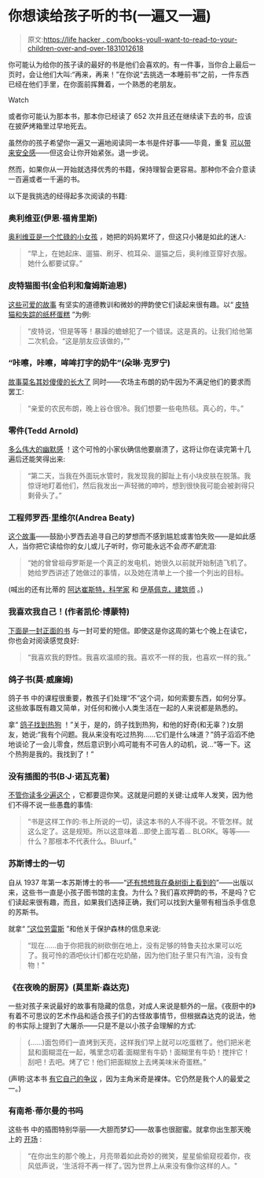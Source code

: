 # 你想读给孩子听的书(一遍又一遍)

> 原文:[https://life hacker . com/books-youll-want-to-read-to-your-children-over-and-over-1831012618](https://lifehacker.com/books-youll-want-to-read-to-your-kids-over-and-over-1831012618)

你可能认为给你的孩子读的最好的书是他们会喜欢的。有一件事，当你合上最后一页时，会让他们大叫:“再来，再来！”在你说“去挑选一本睡前书”之前，一件东西已经在他们手里，在你面前挥舞着，一个熟悉的老朋友。

Watch

或者你可能认为那本书，那本你已经读了 652 次并且还在继续读下去的书，应该在披萨烤箱里过早地死去。

虽然你的孩子希望你一遍又一遍地阅读同一本书是件好事——毕竟，重复 [可以带来安全感](https://www.todaysparent.com/toddler/again-again/)——但这会让你开始紧张。退一步说。

然而，如果你从一开始就选择优秀的书籍，保持理智会更容易。那种你不会介意读一百遍或者一千遍的书。

以下是我挑选的经得起多次阅读的书籍:

### 奥利维亚(伊恩·福肯里斯)

[奥利维亚是一个忙碌的小女孩](https://www.simonandschuster.com/books/Olivia/Ian-Falconer/9781416980346) ，她把的妈妈累坏了，但这只小猪是如此的迷人:

> “早上，在她起床、遛猫、刷牙、梳耳朵、遛猫之后，奥利维亚穿好衣服。她什么都要试穿。”

### 皮特猫图书(金伯利和詹姆斯迪恩)

[这些可爱的故事](http://www.petethecatbooks.com/) 有坚实的道德教训和微妙的押韵使它们读起来很有趣。以“ [皮特猫和失踪的纸杯蛋糕](http://www.petethecatbooks.com/9780062304346/pete-the-cat-and-the-missing-cupcakes/) ”为例:

> “皮特说，‘但是等等！暴躁的蟾蜍犯了一个错误。这是真的。让我们给他第二次机会。“这是朋友应该做的，”"

### “咔嚓，咔嚓，哞哞打字的奶牛”(朵琳·克罗宁)

[故事莫名其妙傻傻的长大了](http://doreencronin.com/books/click-clack-series/) 同时——农场主布朗的奶牛因为不满足他们的要求而罢工:

> “亲爱的农民布朗，晚上谷仓很冷。我们想要一些电热毯。真心的，牛。”

### 零件(Tedd Arnold)

[多么伟大的幽默感](https://www.penguinrandomhouse.com/books/330189/parts-by-tedd-arnold/9780140565331/) ！这个可怜的小家伙确信他要崩溃了，这将让你在读完第十几遍后还能笑得出来:

> “第二天，当我在外面玩水管时，我发现我的脚趾上有小块皮肤在脱落。我惊讶地盯着他们，然后我发出一声轻微的呻吟，想到很快我可能会被剥得只剩骨头了。”

### 工程师罗西·里维尔(Andrea Beaty)

[这个故事](https://www.andreabeaty.com/rosie-revere-info.html)——鼓励小罗西去追寻自己的梦想而不感到尴尬或害怕失败——是如此感人，当你把它读给你的女儿或儿子听时，你可能永远不会*而不是*流泪:

> “她的曾曾祖母罗斯是一个真正的发电机，她很久以前就开始制造飞机了。她给罗西讲述了她做过的事情，以及她在清单上一个接一个列出的目标。

(喊出的还有比蒂的 [阿达崔斯特，科学家](http://abramsbooks.com/adatwist/) 和 [伊基佩克，建筑师](https://www.andreabeaty.com/iggy-peck-architect.html) 。)

### 我喜欢我自己！(作者凯伦·博蒙特)

[下面是一封正面的书](http://karenbeaumont.com/i-like-myself/) 与一封可爱的短信。即使这是你这周的第七个晚上在读它，你也会对阅读感觉良好:

> “我喜欢我的野性。我喜欢温顺的我。喜欢不一样的我，也喜欢一样的我。”

### 鸽子书(莫·威廉姆)

鸽子书 中的课程很重要，教孩子们处理“不”这个词，如何索要东西，如何分享。这些故事既有趣又简单，对任何和微小人类生活在一起的人来说都是熟悉的。

拿“ [鸽子找到热狗](http://pigeonpresents.com/books/the-pigeon-finds-a-hot-dog/) ！”关于，是的，鸽子找到热狗，和他的好奇(和无辜？)女朋友，她说:“我有个问题。我从来没有吃过热狗……它们是什么味道？”鸽子滔滔不绝地谈论了一会儿零食，然后意识到小鸡可能有不可告人的动机，说…“等一下。这个热狗是我的。我找到了！”

### 没有插图的书(B·J·诺瓦克著)

[不管你读多少遍这个](http://thebookwithnopictures.com/) ，它都要逗你笑。这就是问题的关键:让成年人发笑，因为他们不得不说一些愚蠢的事情:

> “书是这样工作的:书上所说的一切，读这本书的人不得不说。不管怎样。就这么定了。这是规矩。所以这意味着…即使上面写着… BLORK。等等——什么？那根本不代表什么。Bluurf。”

### 苏斯博士的一切

自从 1937 年第一本苏斯博士的书——“[还有想想我在桑树街上看到的](http://www.seussville.com/books/book_detail.php?isbn=9780394844947)”——出版以来，这些书一直是小孩子图书馆的主食。为什么？我们喜欢押韵的书，不是吗？它们读起来很有趣，而且，如果我们选择正确，我们可以找到大量带有相当杀手信息的苏斯书。

就拿“ [”这位劳雷斯](http://www.seussville.com/books/book_detail.php?isbn=9780394823379) ”和他关于保护森林的信息来说:

> “现在……由于你把我的树砍倒在地上，没有足够的特鲁夫拉水果可以吃了。我可怜的酒吧伙计们都在吃奶酪，因为他们肚子里只有汽油，没有食物！"

### 《在夜晚的厨房》(莫里斯·森达克)

一些对孩子来说最好的故事有隐藏的信息，对成人来说是额外的一层。《夜厨中的》有着不可思议的艺术作品和适合孩子们的古怪故事情节，但根据森达克的说法，他的书实际上提到了大屠杀——只是不是以小孩子会理解的方式:

> (……)面包师们一直烤到天亮，这样我们早上就可以吃蛋糕了。他们把米老鼠和面糊混在一起，嘴里念叨着:面糊里有牛奶！面糊里有牛奶！搅拌它！刮吧！去吧。烤了它！他们把面糊放上去烤美味米奇蛋糕。”

(声明:这本书 [有它自己的争议](https://blog.bookstellyouwhy.com/maurice-sendak-and-the-in-the-night-kitchen-kerfuffle) ，因为主角米奇是裸体。它仍然是我个人的最爱之一。)

### 有南希·蒂尔曼的书吗

这些书 中的插图特别华丽——大胆而梦幻——故事也很甜蜜。就拿你出生那天晚上的 [开场](http://www.nancytillman.com/books/night/) :

> “在你出生的那个晚上，月亮带着如此奇妙的微笑，星星偷偷窥视着你，夜风低声说，‘生活将不再一样了。’因为世界上从来没有像你这样的人。"